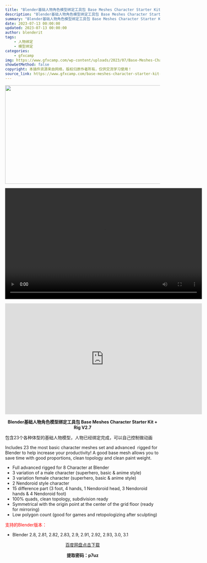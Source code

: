 ```yaml
---
title: "Blender基础人物角色模型绑定工具包 Base Meshes Character Starter Kit + Rig V2.7"
description: "Blender基础人物角色模型绑定工具包 Base Meshes Character Starter Kit + Rig V2.7 包含23个各种体型的基础人物模型，人物已经绑定完成，可以自己控制做动..."
summary: "Blender基础人物角色模型绑定工具包 Base Meshes Character Starter Kit + Rig V2.7 包含23个各种体型的基础人物模型，人物已经绑定完成，可以自己控制做动..."
date: 2023-07-13 00:00:00
updated: 2023-07-13 00:00:00
author: blenderit
tags: 
    - 人物绑定
    - 模型绑定
categories:
    - gfxcamp
img: https://www.gfxcamp.com/wp-content/uploads/2023/07/Base-Meshes-Character-Starter-Kit-Rig.jpg
showGetMethod: false
copyright: 本插件资源来自网络，版权归原作者所有，仅供交流学习使用！
source_link: https://www.gfxcamp.com/base-meshes-character-starter-kit-rig/
---
```

<div><p><img decoding="async" class="aligncenter size-full wp-image-113491" src="https://www.gfxcamp.com/wp-content/uploads/2023/07/Base-Meshes-Character-Starter-Kit-Rig.jpg" data-src="https://www.gfxcamp.com/wp-content/uploads/2023/07/Base-Meshes-Character-Starter-Kit-Rig.jpg" alt="" width="640" height="320" data-srcset="https://www.gfxcamp.com/wp-content/uploads/2023/07/Base-Meshes-Character-Starter-Kit-Rig.jpg 640w, https://www.gfxcamp.com/wp-content/uploads/2023/07/Base-Meshes-Character-Starter-Kit-Rig-150x75.jpg 150w" data-sizes="(max-width: 640px) 100vw, 640px"><br>
</p><center><div style="width: 640px;" class="wp-video"><!--[if lt IE 9]><script>document.createElement('video');</script><![endif]-->
<video class="wp-video-shortcode" id="video-113490-1" width="640" height="360" preload="true" controls="controls"><source type="video/mp4" src="https://cloud.video.taobao.com//play/u/80049544/p/2/e/6/t/1/418780037908.mp4?_=1"></source><a href="https://cloud.video.taobao.com//play/u/80049544/p/2/e/6/t/1/418780037908.mp4">https://cloud.video.taobao.com//play/u/80049544/p/2/e/6/t/1/418780037908.mp4</a></video></div></center><p style="text-align: center;"><iframe loading="lazy" src="https://player.youku.com/embed/XNTk4MjAwMTM2OA==" width="640" height="360" frameborder="0" allowfullscreen="allowfullscreen" data-mce-fragment="1"></iframe></p><p style="text-align: center;"><strong>Blender基础人物角色模型绑定工具包 Base Meshes Character Starter Kit + Rig V2.7</strong></p><p>包含23个各种体型的基础人物模型，人物已经绑定完成，可以自己控制做动画</p><p>Includes 23 the most basic character meshes set and advanced  rigged for Blender to help increase your productivity! A good base mesh allows you to save time with good proportions, clean topology and clean paint weight.</p><ul>
<li>Full advanced rigged for 8 Character at Blender</li>
<li>3 variation of a male character (superhero, basic &amp; anime style)</li>
<li>3 variation female character (superhero, basic &amp; anime style)</li>
<li>2 Nendoroid style character</li>
<li>15 difference part (3 foot, 4 hands, 1 Nendoroid head, 3 Nendoroid hands &amp; 4 Nendoroid foot)</li>
<li>100% quads, clean topology, subdivision ready</li>
<li>Symmetrical with the origin point at the center of the grid floor (ready for mirroring)</li>
<li>Low polygon count (good for games and retopologizing after sculpting)</li>
</ul><p style="text-align: left;"><span style="color: #ff0000;">支持的Blender版本：</span></p><ul>
<li style="text-align: left;">Blender 2.8, 2.81, 2.82, 2.83, 2.9, 2.91, 2.92, 2.93, 3.0, 3.1</li>
</ul><p style="text-align: center;"><a class="maxbutton-3 maxbutton maxbutton-baidu" target="_blank" rel="noopener" href="https://pan.baidu.com/s/1vIFUkEJkKguLYrw35qKehg?pwd=p7uz"><span class="mb-text">百度网盘点击下载</span></a></p><p style="text-align: center;"><strong>提取密码：p7uz</strong></p></div>